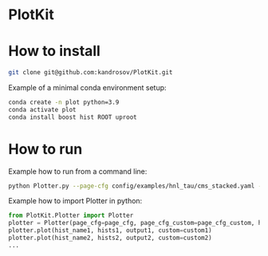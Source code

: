# PlotKit

# How to install

```sh
git clone git@github.com:kandrosov/PlotKit.git
```

Example of a minimal conda environment setup:
```sh
conda create -n plot python=3.9
conda activate plot
conda install boost hist ROOT uproot
```

# How to run

Example how to run from a command line:
```sh
python Plotter.py --page-cfg config/examples/hnl_tau/cms_stacked.yaml --page-cfg-custom config/examples/hnl_tau/2018.yaml --hist-cfg config/examples/hnl_tau/histograms.yaml --inputs-cfg config/examples/hnl_tau/inputs.yaml --hist-name Tau1_pt --custom "cat_text=#tau_{h}#tau_{h}#mu" --output output/Tau1_pt.pdf --hist-maker hist_makers/hnl_tau.py output/ttm_DeepTau2p1
```

Example how to import Plotter in python:
```python
from PlotKit.Plotter import Plotter
plotter = Plotter(page_cfg=page_cfg, page_cfg_custom=page_cfg_custom, hist_cfg=hist_cfg, inputs_cfg=inputs_cfg)
plotter.plot(hist_name1, hists1, output1, custom=custom1)
plotter.plot(hist_name2, hists2, output2, custom=custom2)
...
```
